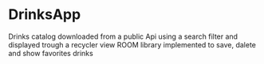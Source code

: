 # DrinksApp
Drinks catalog downloaded from a public Api using a search filter and displayed trough a recycler view
ROOM library implemented to save, dalete and show favorites drinks 

